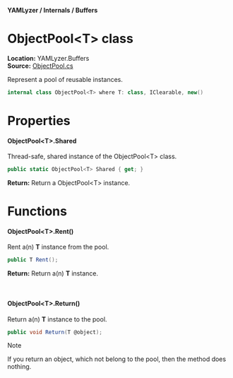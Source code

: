 __YAMLyzer / Internals / Buffers__

# ObjectPool&lt;T&gt; class

__Location:__ YAMLyzer.Buffers<br/>
__Source:__ [ObjectPool.cs](https://github.com/DavidKeszei/YAMLyzer/blob/nightly/YAMLyzer/Internals/Buffers/ObjectPool.cs)

Represent a pool of reusable instances.
```cs
internal class ObjectPool<T> where T: class, IClearable, new()
```

# Properties
#### ObjectPool&lt;T&gt;.Shared
Thread-safe, shared instance of the ObjectPool&lt;T&gt; class.
```cs
public static ObjectPool<T> Shared { get; }
```
__Return:__ Return a ObjectPool&lt;T&gt; instance.

# Functions
#### ObjectPool&lt;T&gt;.Rent()<br/>
Rent a(n) __T__ instance from the pool.

```cs
public T Rent();
```
__Return:__ Return a(n) __T__ instance.

<br/>

#### ObjectPool&lt;T&gt;.Return()
Return a(n) __T__ instance to the pool.

```cs
public void Return(T @object);
```

> [!NOTE]
> If you return an object, which not belong to the pool, then the method does nothing.
